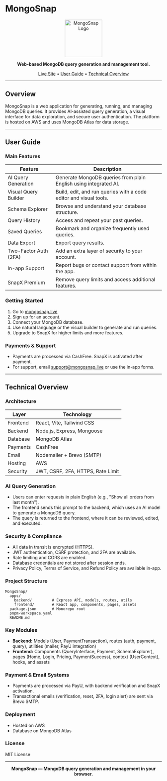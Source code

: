 # MongoSnap

<p align="center">
  <img src="https://mongosnap.live/MongoSnap.svg" alt="MongoSnap Logo" width="120" />
</p>

<p align="center">
  <b>Web-based MongoDB query generation and management tool.</b>
</p>

<p align="center">
  <a href="https://mongosnap.live">Live Site</a> •
  <a href="#user-guide">User Guide</a> •
  <a href="#technical-overview">Technical Overview</a>
</p>

---

## Overview

MongoSnap is a web application for generating, running, and managing MongoDB queries. It provides AI-assisted query generation, a visual interface for data exploration, and secure user authentication. The platform is hosted on AWS and uses MongoDB Atlas for data storage.

---

## User Guide

### Main Features

| Feature                  | Description                                                                 |
|-------------------------|-----------------------------------------------------------------------------|
| AI Query Generation     | Generate MongoDB queries from plain English using integrated AI.             |
| Visual Query Builder    | Build, edit, and run queries with a code editor and visual tools.            |
| Schema Explorer         | Browse and understand your database structure.                               |
| Query History           | Access and repeat your past queries.                                         |
| Saved Queries           | Bookmark and organize frequently used queries.                               |
| Data Export             | Export query results.                                                        |
| Two-Factor Auth (2FA)   | Add an extra layer of security to your account.                              |
| In-app Support          | Report bugs or contact support from within the app.                          |
| SnapX Premium           | Remove query limits and access additional features.                          |

### Getting Started

1. Go to [mongosnap.live](https://mongosnap.live)
2. Sign up for an account.
3. Connect your MongoDB database.
4. Use natural language or the visual builder to generate and run queries.
5. Upgrade to SnapX for higher limits and more features.

### Payments & Support
- Payments are processed via CashFree. SnapX is activated after payment.
- For support, email [support@mongosnap.live](mailto:support@mongosnap.live) or use the in-app forms.

---

## Technical Overview

### Architecture

| Layer      | Technology                        |
|------------|-----------------------------------|
| Frontend   | React, Vite, Tailwind CSS         |
| Backend    | Node.js, Express, Mongoose        |
| Database   | MongoDB Atlas                     |
| Payments   | CashFree                         |
| Email      | Nodemailer + Brevo (SMTP)         |
| Hosting    | AWS                               |
| Security   | JWT, CSRF, 2FA, HTTPS, Rate Limit |

### AI Query Generation
- Users can enter requests in plain English (e.g., "Show all orders from last month").
- The frontend sends this prompt to the backend, which uses an AI model to generate a MongoDB query.
- The query is returned to the frontend, where it can be reviewed, edited, and executed.

### Security & Compliance
- All data in transit is encrypted (HTTPS).
- JWT authentication, CSRF protection, and 2FA are available.
- Rate limiting and CORS are enabled.
- Database credentials are not stored after session ends.
- Privacy Policy, Terms of Service, and Refund Policy are available in-app.

### Project Structure
```
MongoSnap/
  apps/
    backend/         # Express API, models, routes, utils
    frontend/        # React app, components, pages, assets
  package.json       # Monorepo root
  pnpm-workspace.yaml
  README.md
```

### Key Modules
- **Backend:** Models (User, PaymentTransaction), routes (auth, payment, query), utilities (mailer, PayU integration)
- **Frontend:** Components (QueryInterface, Payment, SchemaExplorer), pages (Home, Login, Pricing, PaymentSuccess), context (UserContext), hooks, and assets

### Payment & Email Systems
- Payments are processed via PayU, with backend verification and SnapX activation.
- Transactional emails (verification, reset, 2FA, login alert) are sent via Brevo SMTP.

### Deployment
- Hosted on AWS
- Database on MongoDB Atlas

### License
MIT License

---

<p align="center"><b>MongoSnap — MongoDB query generation and management in your browser.</b></p>
